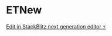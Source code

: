 # ETNew

[Edit in StackBlitz next generation editor ⚡️](https://stackblitz.com/~/github.com/bharatvyb/ETNew)
